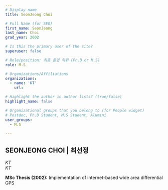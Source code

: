 ```yaml
---
# Display name
title: SeonJeong Choi

# Full Name (for SEO)
first_name: SeonJeong
last_name: Choi
grad_year: 2002

# Is this the primary user of the site?
superuser: false

# Role/position: 최종 졸업 학위 (Ph.D or M.S)
role: M.S

# Organizations/Affiliations
organizations:
  - name: 'KT'
    url: 

# Highlight the author in author lists? (true/false)
highlight_name: false

# Organizational groups that you belong to (for People widget)
# Postdoc, Ph.D Student, M.S Student, Alumini
user_groups: 
  - M.S

---
```


<!----- 이름" **별표2개 사이에 적을것** ----->

## **SEONJEONG CHOI | 최선정** 

<!----- 현재 직위/직장: *별표 사이에 적을것*----->

*KT*</br>
*KT*</br>

<!----- 학위논문 및 졸업연도(박사): 없으면 삭제----->



<!----- 학위논문 및 졸업연도(석사): 없으면 삭제----->

**MSc Thesis (2002):** Implementation of internet-based wide area differential GPS

<!-----  Biography: 없으면 아래 공란----> </br> 



<!------------------------------------>
</br> 

